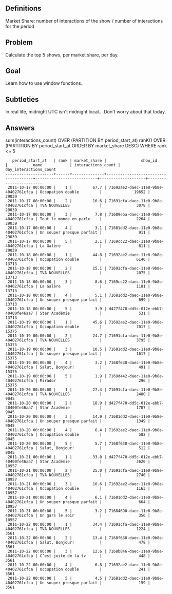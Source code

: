Definitions
-----------

Market Share: number of interactions of the show / number of interactions for the period

Problem
-------

Calculate the top 5 shows, per market share, per day.

Goal
----

Learn how to use window functions.

Subtleties
----------

In real life, midnight UTC isn't midnight local... Don't worry about that today.

Answers
-------

sum(interactions_count) OVER (PARTITION BY period_start_at)
ranK() OVER (PARTITION BY period_start_at ORDER BY market_share DESC)
WHERE rank <= 5

       period_start_at   | rank | market_share |               show_id                |           name            | interactions_count | day_interactions_count
    ---------------------+------+--------------+--------------------------------------+---------------------------+--------------------+------------------------
     2011-10-17 00:00:00 |    1 |         67.7 | 71692ae2-daec-11e0-9b8e-40402761cfca | Occupation double         |              19652 |                  29039
     2011-10-17 00:00:00 |    2 |         10.6 | 71691cfa-daec-11e0-9b8e-40402761cfca | TVA NOUVELLES             |               3078 |                  29039
     2011-10-17 00:00:00 |    3 |          7.8 | 71689eba-daec-11e0-9b8e-40402761cfca | Tout le monde en parle    |               2264 |                  29039
     2011-10-17 00:00:00 |    4 |          3.1 | 71681dd2-daec-11e0-9b8e-40402761cfca | Un souper presque parfait |                911 |                  29039
     2011-10-17 00:00:00 |    5 |          2.1 | 7169cc22-daec-11e0-9b8e-40402761cfca | La Galère                 |                611 |                  29039
     2011-10-18 00:00:00 |    1 |         44.8 | 71692ae2-daec-11e0-9b8e-40402761cfca | Occupation double         |               6140 |                  13713
     2011-10-18 00:00:00 |    2 |         15.1 | 71691cfa-daec-11e0-9b8e-40402761cfca | TVA NOUVELLES             |               2075 |                  13713
     2011-10-18 00:00:00 |    3 |          8.6 | 7169cc22-daec-11e0-9b8e-40402761cfca | La Galère                 |               1181 |                  13713
     2011-10-18 00:00:00 |    4 |          5.1 | 71681dd2-daec-11e0-9b8e-40402761cfca | Un souper presque parfait |                699 |                  13713
     2011-10-18 00:00:00 |    5 |          3.9 | d427f470-dd5c-012e-ebb7-40400fe46aa7 | Star Académie             |                531 |                  13713
     2011-10-19 00:00:00 |    1 |         45.6 | 71692ae2-daec-11e0-9b8e-40402761cfca | Occupation double         |               7017 |                  15375
     2011-10-19 00:00:00 |    2 |         24.7 | 71691cfa-daec-11e0-9b8e-40402761cfca | TVA NOUVELLES             |               3795 |                  15375
     2011-10-19 00:00:00 |    3 |         10.5 | 71681dd2-daec-11e0-9b8e-40402761cfca | Un souper presque parfait |               1617 |                  15375
     2011-10-19 00:00:00 |    4 |          3.2 | 7168f630-daec-11e0-9b8e-40402761cfca | Salut, Bonjour!           |                491 |                  15375
     2011-10-19 00:00:00 |    5 |          1.9 | 7169d442-daec-11e0-9b8e-40402761cfca | Mirador                   |                296 |                  15375
     2011-10-20 00:00:00 |    1 |         27.4 | 71691cfa-daec-11e0-9b8e-40402761cfca | TVA NOUVELLES             |               2480 |                   9045
     2011-10-20 00:00:00 |    2 |         18.9 | d427f470-dd5c-012e-ebb7-40400fe46aa7 | Star Académie             |               1707 |                   9045
     2011-10-20 00:00:00 |    3 |         14.9 | 71681dd2-daec-11e0-9b8e-40402761cfca | Un souper presque parfait |               1349 |                   9045
     2011-10-20 00:00:00 |    4 |          6.4 | 71692ae2-daec-11e0-9b8e-40402761cfca | Occupation double         |                582 |                   9045
     2011-10-20 00:00:00 |    5 |          5.7 | 7168f630-daec-11e0-9b8e-40402761cfca | Salut, Bonjour!           |                512 |                   9045
     2011-10-21 00:00:00 |    1 |         33.0 | d427f470-dd5c-012e-ebb7-40400fe46aa7 | Star Académie             |               3620 |                  10957
     2011-10-21 00:00:00 |    2 |         25.0 | 71691cfa-daec-11e0-9b8e-40402761cfca | TVA NOUVELLES             |               2740 |                  10957
     2011-10-21 00:00:00 |    3 |         10.6 | 71692ae2-daec-11e0-9b8e-40402761cfca | Occupation double         |               1163 |                  10957
     2011-10-21 00:00:00 |    4 |          6.1 | 71681dd2-daec-11e0-9b8e-40402761cfca | Un souper presque parfait |                664 |                  10957
     2011-10-21 00:00:00 |    5 |          3.2 | 71684690-daec-11e0-9b8e-40402761cfca | Un gars le soir           |                356 |                  10957
     2011-10-22 00:00:00 |    1 |         34.4 | 71691cfa-daec-11e0-9b8e-40402761cfca | TVA NOUVELLES             |               1224 |                   3561
     2011-10-22 00:00:00 |    2 |         13.4 | 7168f630-daec-11e0-9b8e-40402761cfca | Salut, Bonjour!           |                478 |                   3561
     2011-10-22 00:00:00 |    3 |         12.6 | 7168b846-daec-11e0-9b8e-40402761cfca | C’est juste de la tv      |                448 |                   3561
     2011-10-22 00:00:00 |    4 |          6.8 | 71692ae2-daec-11e0-9b8e-40402761cfca | Occupation double         |                241 |                   3561
     2011-10-22 00:00:00 |    5 |          4.5 | 71681dd2-daec-11e0-9b8e-40402761cfca | Un souper presque parfait |                159 |                   3561
